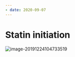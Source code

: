 ```yaml
---
- date: 2020-09-07
---
```


# Statin initiation

<!-- statin initiation therapy when -->

![image-20191224104733519](https://photos.thisispiggy.com/file/wikiFiles/image-20191224104733519.png)
